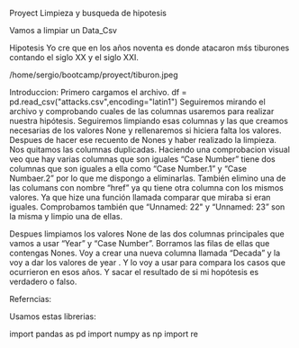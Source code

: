Proyect Limpieza y busqueda de hipotesis

Vamos a limpiar un Data_Csv 


Hipotesis
Yo cre que en los años noventa es donde atacaron mśs tiburones contando el siglo XX y el siglo XXI.






/home/sergio/bootcamp/proyect/tiburon.jpeg





Introduccion:
Primero cargamos el archivo.      df = pd.read_csv("attacks.csv",encoding="latin1")
Seguiremos  mirando el archivo y comprobando cuales de las columnas usaremos para realizar nuestra hipótesis.
Seguiremos limpiando esas columnas y las que creamos necesarias de los valores None  y rellenaremos si hiciera falta los valores. Despues de hacer ese recuento de Nones y haber realizado la limpieza. Nos quitamos las columnas duplicadas. Haciendo una comprobacion visual veo que hay varias columnas que son iguales “Case Number” tiene dos columnas que son iguales a ella como “Case Number.1” y “Case Numbaer.2” por lo que me dispongo a eliminarlas. También elimino una de las columans con nombre “href” ya qu tiene otra columna con los mismos valores. Ya que hize una función llamada comparar que miraba si eran iguales. Comprobamos también que “Unnamed: 22" y “Unnamed: 23” son la misma y limpio una de ellas.

Despues limpiamos los valores None de las dos columnas principales que vamos a usar “Year” y “Case Number”. Borramos las filas de ellas que contengas Nones.
Voy a crear una nueva columna llamada “Decada” y la voy a dar los valores de year . Y lo voy a usar para compara los casos que ocurrieron en esos años. Y sacar el resultado de si mi hopótesis es verdadero o falso.


Referncias:

Usamos estas librerias:

import pandas as pd
import numpy as np
import re
